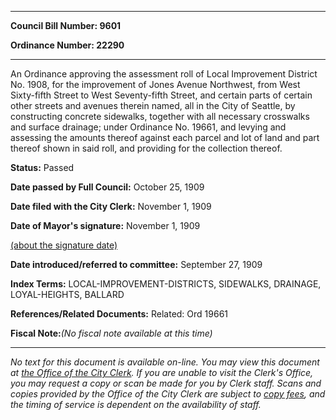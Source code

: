

********

**Council Bill Number: 9601**
   
**Ordinance Number: 22290**
********

 An Ordinance approving the assessment roll of Local Improvement District No. 1908, for the improvement of Jones Avenue Northwest, from West Sixty-fifth Street to West Seventy-fifth Street, and certain parts of certain other streets and avenues therein named, all in the City of Seattle, by constructing concrete sidewalks, together with all necessary crosswalks and surface drainage; under Ordinance No. 19661, and levying and assessing the amounts thereof against each parcel and lot of land and part thereof shown in said roll, and providing for the collection thereof.

**Status:** Passed
   
**Date passed by Full Council:** October 25, 1909
   
**Date filed with the City Clerk:** November 1, 1909
   
**Date of Mayor's signature:** November 1, 1909
   
[(about the signature date)](/~public/approvaldate.htm)
   
   
   
**Date introduced/referred to committee:** September 27, 1909
   
   
**Index Terms:** LOCAL-IMPROVEMENT-DISTRICTS, SIDEWALKS, DRAINAGE, LOYAL-HEIGHTS, BALLARD

**References/Related Documents:** Related: Ord 19661

**Fiscal Note:**_(No fiscal note available at this time)_
********

_No text for this document is available on-line. You may view this document at [the Office of the City Clerk](http://www.seattle.gov/leg/clerk/contactUs.htm). If you are unable to visit the Clerk's Office, you may request a copy or scan be made for you by Clerk staff. Scans and copies provided by the Office of the City Clerk are subject to [copy fees](http://clerk.seattle.gov/~public/clerkfees.htm), and the timing of service is dependent on the availability of staff._

